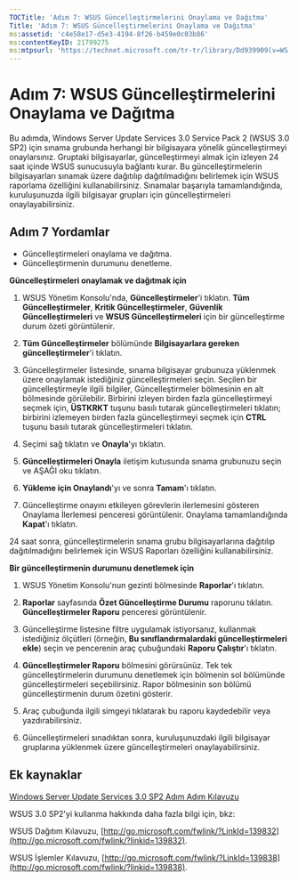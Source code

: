 ```yaml
---
TOCTitle: 'Adım 7: WSUS Güncelleştirmelerini Onaylama ve Dağıtma'
Title: 'Adım 7: WSUS Güncelleştirmelerini Onaylama ve Dağıtma'
ms:assetid: 'c4e58e17-d5e3-4194-8f26-b459e0c03b86'
ms:contentKeyID: 21799275
ms:mtpsurl: 'https://technet.microsoft.com/tr-tr/library/Dd939909(v=WS.10)'
---
```


Adım 7: WSUS Güncelleştirmelerini Onaylama ve Dağıtma
=====================================================

Bu adımda, Windows Server Update Services 3.0 Service Pack 2 (WSUS 3.0 SP2) için sınama grubunda herhangi bir bilgisayara yönelik güncelleştirmeyi onaylarsınız. Gruptaki bilgisayarlar, güncelleştirmeyi almak için izleyen 24 saat içinde WSUS sunucusuyla bağlantı kurar. Bu güncelleştirmelerin bilgisayarları sınamak üzere dağıtılıp dağıtılmadığını belirlemek için WSUS raporlama özelliğini kullanabilirsiniz. Sınamalar başarıyla tamamlandığında, kuruluşunuzda ilgili bilgisayar grupları için güncelleştirmeleri onaylayabilirsiniz.

Adım 7 Yordamlar
----------------

-   Güncelleştirmeleri onaylama ve dağıtma.
-   Güncelleştirmenin durumunu denetleme.

**Güncelleştirmeleri onaylamak ve dağıtmak için**
1.  WSUS Yönetim Konsolu'nda, **Güncelleştirmeler**'i tıklatın. **Tüm Güncelleştirmeler**, **Kritik Güncelleştirmeler**, **Güvenlik Güncelleştirmeleri** ve **WSUS Güncelleştirmeleri** için bir güncelleştirme durum özeti görüntülenir.

2.  **Tüm Güncelleştirmeler** bölümünde **Bilgisayarlara gereken güncelleştirmeler**'i tıklatın.

3.  Güncelleştirmeler listesinde, sınama bilgisayar grubunuza yüklenmek üzere onaylamak istediğiniz güncelleştirmeleri seçin. Seçilen bir güncelleştirmeyle ilgili bilgiler, Güncelleştirmeler bölmesinin en alt bölmesinde görülebilir. Birbirini izleyen birden fazla güncelleştirmeyi seçmek için, **ÜSTKRKT** tuşunu basılı tutarak güncelleştirmeleri tıklatın; birbirini izlemeyen birden fazla güncelleştirmeyi seçmek için **CTRL** tuşunu basılı tutarak güncelleştirmeleri tıklatın.

4.  Seçimi sağ tıklatın ve **Onayla**'yı tıklatın.

5.  **Güncelleştirmeleri Onayla** iletişim kutusunda sınama grubunuzu seçin ve AŞAĞI oku tıklatın.

6.  **Yükleme için Onaylandı**'yı ve sonra **Tamam**'ı tıklatın.

7.  Güncelleştirme onayını etkileyen görevlerin ilerlemesini gösteren Onaylama İlerlemesi penceresi görüntülenir. Onaylama tamamlandığında **Kapat**'ı tıklatın.

24 saat sonra, güncelleştirmelerin sınama grubu bilgisayarlarına dağıtılıp dağıtılmadığını belirlemek için WSUS Raporları özelliğini kullanabilirsiniz.

**Bir güncelleştirmenin durumunu denetlemek için**
1.  WSUS Yönetim Konsolu'nun gezinti bölmesinde **Raporlar**'ı tıklatın.

2.  **Raporlar** sayfasında **Özet Güncelleştirme Durumu** raporunu tıklatın. **Güncelleştirmeler Raporu** penceresi görüntülenir.

3.  Güncelleştirme listesine filtre uygulamak istiyorsanız, kullanmak istediğiniz ölçütleri (örneğin, **Bu sınıflandırmalardaki güncelleştirmeleri ekle**) seçin ve pencerenin araç çubuğundaki **Raporu Çalıştır**'ı tıklatın.

4.  **Güncelleştirmeler Raporu** bölmesini görürsünüz. Tek tek güncelleştirmelerin durumunu denetlemek için bölmenin sol bölümünde güncelleştirmeleri seçebilirsiniz. Rapor bölmesinin son bölümü güncelleştirmenin durum özetini gösterir.

5.  Araç çubuğunda ilgili simgeyi tıklatarak bu raporu kaydedebilir veya yazdırabilirsiniz.

6.  Güncelleştirmeleri sınadıktan sonra, kuruluşunuzdaki ilgili bilgisayar gruplarına yüklenmek üzere güncelleştirmeleri onaylayabilirsiniz.

Ek kaynaklar
------------

[Windows Server Update Services 3.0 SP2 Adım Adım Kılavuzu](https://technet.microsoft.com/4b504edc-93b3-45b0-a7e8-d0107f1a4442)

WSUS 3.0 SP2'yi kullanma hakkında daha fazla bilgi için, bkz:

WSUS Dağıtım Kılavuzu, [http://go.microsoft.com/fwlink/?LinkId=139832](http://go.microsoft.com/fwlink/?linkid=139832).

WSUS İşlemler Kılavuzu, [http://go.microsoft.com/fwlink/?LinkId=139838](http://go.microsoft.com/fwlink/?linkid=139838).
